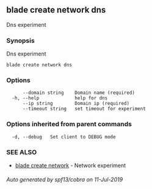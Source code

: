 ## blade create network dns

Dns experiment

### Synopsis

Dns experiment

```
blade create network dns
```

### Options

```
      --domain string    Domain name (required)
  -h, --help             help for dns
      --ip string        Domain ip (required)
      --timeout string   set timeout for experiment
```

### Options inherited from parent commands

```
  -d, --debug   Set client to DEBUG mode
```

### SEE ALSO

* [blade create network](blade_create_network.md)	 - Network experiment

###### Auto generated by spf13/cobra on 11-Jul-2019

